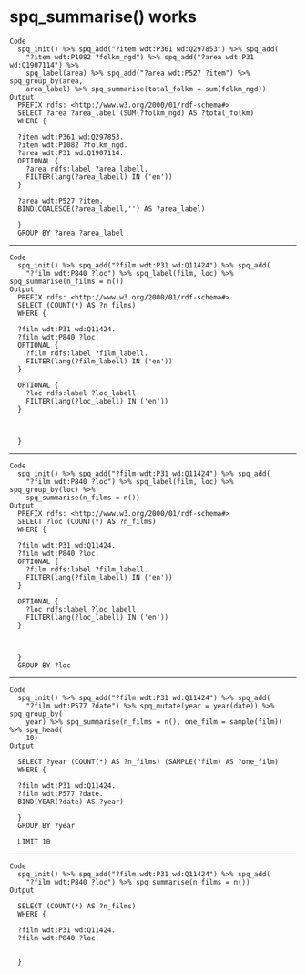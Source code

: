 # spq_summarise() works

    Code
      spq_init() %>% spq_add("?item wdt:P361 wd:Q297853") %>% spq_add(
        "?item wdt:P1082 ?folkm_ngd") %>% spq_add("?area wdt:P31 wd:Q1907114") %>%
        spq_label(area) %>% spq_add("?area wdt:P527 ?item") %>% spq_group_by(area,
        area_label) %>% spq_summarise(total_folkm = sum(folkm_ngd))
    Output
      PREFIX rdfs: <http://www.w3.org/2000/01/rdf-schema#>
      SELECT ?area ?area_label (SUM(?folkm_ngd) AS ?total_folkm)
      WHERE {
      
      ?item wdt:P361 wd:Q297853.
      ?item wdt:P1082 ?folkm_ngd.
      ?area wdt:P31 wd:Q1907114.
      OPTIONAL {
      	?area rdfs:label ?area_labell.
      	FILTER(lang(?area_labell) IN ('en'))
      }
      
      ?area wdt:P527 ?item.
      BIND(COALESCE(?area_labell,'') AS ?area_label)
      
      }
      GROUP BY ?area ?area_label
      

---

    Code
      spq_init() %>% spq_add("?film wdt:P31 wd:Q11424") %>% spq_add(
        "?film wdt:P840 ?loc") %>% spq_label(film, loc) %>% spq_summarise(n_films = n())
    Output
      PREFIX rdfs: <http://www.w3.org/2000/01/rdf-schema#>
      SELECT (COUNT(*) AS ?n_films)
      WHERE {
      
      ?film wdt:P31 wd:Q11424.
      ?film wdt:P840 ?loc.
      OPTIONAL {
      	?film rdfs:label ?film_labell.
      	FILTER(lang(?film_labell) IN ('en'))
      }
      
      OPTIONAL {
      	?loc rdfs:label ?loc_labell.
      	FILTER(lang(?loc_labell) IN ('en'))
      }
      
      
      
      }
      

---

    Code
      spq_init() %>% spq_add("?film wdt:P31 wd:Q11424") %>% spq_add(
        "?film wdt:P840 ?loc") %>% spq_label(film, loc) %>% spq_group_by(loc) %>%
        spq_summarise(n_films = n())
    Output
      PREFIX rdfs: <http://www.w3.org/2000/01/rdf-schema#>
      SELECT ?loc (COUNT(*) AS ?n_films)
      WHERE {
      
      ?film wdt:P31 wd:Q11424.
      ?film wdt:P840 ?loc.
      OPTIONAL {
      	?film rdfs:label ?film_labell.
      	FILTER(lang(?film_labell) IN ('en'))
      }
      
      OPTIONAL {
      	?loc rdfs:label ?loc_labell.
      	FILTER(lang(?loc_labell) IN ('en'))
      }
      
      
      
      }
      GROUP BY ?loc
      

---

    Code
      spq_init() %>% spq_add("?film wdt:P31 wd:Q11424") %>% spq_add(
        "?film wdt:P577 ?date") %>% spq_mutate(year = year(date)) %>% spq_group_by(
        year) %>% spq_summarise(n_films = n(), one_film = sample(film)) %>% spq_head(
        10)
    Output
      
      SELECT ?year (COUNT(*) AS ?n_films) (SAMPLE(?film) AS ?one_film)
      WHERE {
      
      ?film wdt:P31 wd:Q11424.
      ?film wdt:P577 ?date.
      BIND(YEAR(?date) AS ?year)
      
      }
      GROUP BY ?year
      
      LIMIT 10

---

    Code
      spq_init() %>% spq_add("?film wdt:P31 wd:Q11424") %>% spq_add(
        "?film wdt:P840 ?loc") %>% spq_summarise(n_films = n())
    Output
      
      SELECT (COUNT(*) AS ?n_films)
      WHERE {
      
      ?film wdt:P31 wd:Q11424.
      ?film wdt:P840 ?loc.
      
      
      }
      

